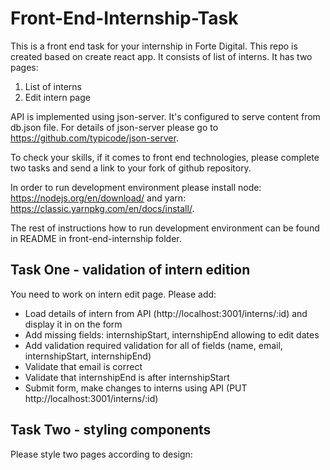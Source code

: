 # Front-End-Internship-Task

This is a front end task for your internship in Forte Digital. This repo is created based on create react app. It consists of list of interns. It has two pages:
1. List of interns
1. Edit intern page

API is implemented using json-server. It's configured to serve content from db.json file. For details of json-server please go to https://github.com/typicode/json-server.   

To check your skills, if it comes to front end technologies, please complete two tasks and send a link to your fork of github repository.

In order to run development environment please install node: https://nodejs.org/en/download/ and yarn: https://classic.yarnpkg.com/en/docs/install/. 

The rest of instructions how to run development environment can be found in README in front-end-internship folder. 


## Task One - validation of intern edition

You need to work on intern edit page. Please add:
* Load details of intern from API (http://localhost:3001/interns/:id) and display it in on the form
* Add missing fields: internshipStart, internshipEnd allowing to edit dates
* Add validation required validation for all of fields (name, email, internshipStart, internshipEnd)
* Validate that email is correct
* Validate that internshipEnd is after internshipStart
* Submit form, make changes to interns using API (PUT http://localhost:3001/interns/:id)

## Task Two - styling components
Please style two pages according to design: